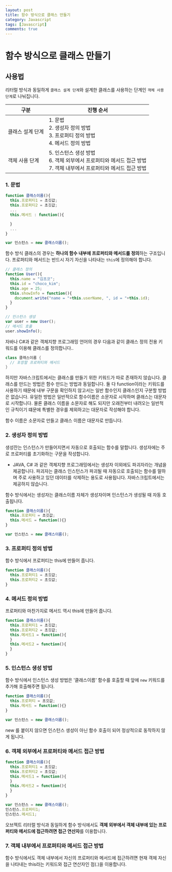 ```yaml
---
layout: post
title: 함수 방식으로 클래스 만들기
category: Javascript
tags: [Javascript]
comments: true
---
```


# 함수 방식으로 클래스 만들기

## 사용법

리터럴 방식과 동일하게 `클래스 설계 단계`와 설계한 클래스를 사용하는 단계인 `객체 사용 단계`로 나눠집니다.

| 구분 | 진행 순서 |
| --- | --- |
클래스 설계 단계 | 1. 문법 <br> 2. 생성자 정의 방법 <br> 3. 프로퍼티 정의 방법 <br> 4. 메서드 정의 방법
객체 사용 단계 | 5. 인스턴스 생성 방법 <br> 6. 객체 외부에서 프로퍼티와 메서드 접근 방법 <br> 7. 객체 내부에서 프로퍼티와 메서드 접근 방법

### 1. 문법

```javascript
function 클래스이름(){
  this.프로퍼티1 = 초깃값;
  this.프로퍼티2 = 초깃값;
  ...
  this.메서드 : function(){

  }
  ...
}

var 인스턴스 = new 클래스이름();
```
함수 방식 클래스의 경우는 **하나의 함수 내부에 프로퍼티와 메서드를 정의**하는 구조입니다. 프로퍼티와 메서드는 반드시 자기 자신을 나타내는 `this`에 정의해야 합니다.

```javascript
// 클래스 정의
function User(){
  this.name = "김초코";
  this.id = "choco_kim";
  this.age = 25;
  this.showInfo = function(){
    document.write("name = "+this.userName, ", id = "+this.id);
  }
}

// 인스턴스 생성
var user = new User();
// 메서드 호출
user.showInfo();
```
자바나 C#과 같은 객체지향 프로그래밍 언어의 경우 다음과 같이 클래스 정의 전용 키워드를 이용해 클래스를 정의합니다..

```java
class 클래스이름 {
  // 포장할 프로퍼티와 메서드
}
```
하지만 자바스크립트에서는 클래스를 만들기 위한 키워드가 따로 존재하지 않습니다. 클래스를 만드는 방법은 함수 만드는 방법과 동일합니다. 둘 다 function이라는 키워드를 사용하기 때문에 내부 구문을 확인하지 않고서는 일반 함수인지 클래스인지 구분할 방법은 없습니다. 유일한 방법은 일반적으로 함수이름은 소문자로 시작하며 클래스는 대문자로 시작합니다. 물론 클래스 이름을 소문자로 해도 되지만 오래전부터 내려오는 일반적인 규칙이기 떄문에 특별한 경우를 제외하고는 대문자로 작성해야 합니다.

함수 이름은 소문자로 만들고 클래스 이름은 대문자로 만듭니다.

### 2. 생성자 정의 방법

생성잔는 인스턴스가 만들어지면서 자동으로 호출되는 함수를 말합니다. 생성자에는 주로 프로퍼티를 초기화하는 구문을 작성합니다.

- JAVA, C# 과 같은 객체지향 프로그래밍에서는 생성자 이외에도 파괴자라는 개념을 제공합니다. 파괴자는 클래스 인스턴스가 파괴될 때 자동으로 호출되는 함수를 말하며 주로 사용하고 있던 데이터를 삭제하는 용도로 사용됩니다. 자바스크립트에서는 제공하지 않습니다.

함수 방식에서는 생성자는 클래스이름 자체가 생성자이며 인스턴스가 생성될 때 자동 호출됩니다.

```javascript
function 클래스이름(){
  this.프로퍼티 = 초깃값;
  this.메서드 = function(){}
}

var 인스턴스 = new 클래스이름();
```

### 3. 프로퍼티 정의 방법

함수 방식에서 프로퍼티는 this에 만들어 줍니다.

```javascript
function 클래스이름(){
  this.프로퍼티1 = 초깃값;
  this.프로퍼티2 = 초깃값;
}
```

### 4. 메서드 정의 방법

프로퍼티와 마찬가지로 메서드 역시 this에 만들어 줍니다.

```javascript
function 클래스이름(){
  this.프로퍼티1 = 초깃값;
  this.프로퍼티2 = 초깃값;
  this.메서드1 = function(){
  }
  this.메서드2 = function(){
  }
}
```

### 5. 인스턴스 생성 방법

함수 방식에서 인스턴스 생성 방법은 '클래스이름' 함수를 호출할 때 앞에 `new` 키워드를 추가해 호출해주면 됩니다.

```javascript
function 클래스이름(){
  this.프로퍼티 = 초깃값;
  this.메서드 = function(){}
}

var 인스턴스 = new 클래스이름();
```
new 를 붙이지 않으면 인스턴스 생성이 아닌 함수 호출이 되어 정상적으로 동작하지 않게 됩니다. 

### 6. 객체 외부에서 프로퍼티와 메서드 접근 방법

```javascript
function 클래스이름(){
  this.프로퍼티1 = 초깃값;
  this.프로퍼티2 = 초깃값;
  this.메서드1 = function(){
  }
  this.메서드2 = function(){
  }
}

var 인스턴스 = new 클래스이름();
인스턴스.프로퍼티1;
인스턴스.메서드1;
```
오브젝트 리터럴 방식과 동일하게 함수 방식에서도 **객체 외부에서 객체 내부에 있는 프로퍼티와 메서드에 접근하려면 접근 연산자**를 이용합니다.

### 7. 객체 내부에서 프로퍼티와 메서드 접근 방법

함수 방식에서도 객체 내부에서 자신의 프로퍼티와 메서드에 접근하려면 현재 객체 자신을 나타내는 this라는 키워드와 접근 연산자인 점(.)을 이용합니다.
